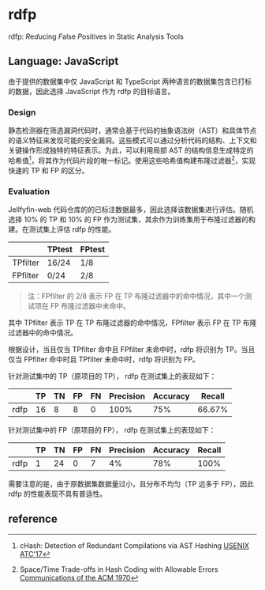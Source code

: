 # rdfp

rdfp: *R*e*d*ucing *F*alse *P*ositives in Static Analysis Tools

## Language: JavaScript

由于提供的数据集中仅 JavaScript 和 TypeScript 两种语言的数据集包含已打标的数据，因此选择 JavaScript 作为 rdfp 的目标语言。

### Design

静态检测器在筛选漏洞代码时，通常会基于代码的抽象语法树（AST）和具体节点的语义特征来发现可能的安全漏洞。这些模式可以通过分析代码的结构、上下文和关键操作形成独特的特征表示。为此，可以利用局部 AST 的结构信息生成特定的哈希值[^1]，将其作为代码片段的唯一标记。使用这些哈希值构建布隆过滤器[^2]，实现快速的 TP 和 FP 的区分。

### Evaluation

Jellfyfin-web 代码仓库的的已标注数据最多，因此选择该数据集进行评估。随机选择 10% 的 TP 和 10% 的 FP 作为测试集，其余作为训练集用于布隆过滤器的构建。在测试集上评估 rdfp 的性能。

|          | TPtest | FPtest |
|----------|--------|--------|
| TPfilter | 16/24  | 1/8    |
| FPfilter | 0/24   | 2/8    |

> 注：FPfilter 的 2/8 表示 FP 在 TP 布隆过滤器中的命中情况，其中一个测试项在 FP 布隆过滤器中未命中。

其中 TPfilter 表示 TP 在 TP 布隆过滤器的命中情况，FPfilter 表示 FP 在 TP 布隆过滤器中的命中情况。

根据设计，当且仅当 TPfilter 命中且 FPfilter 未命中时，rdfp 将识别为 TP。当且仅当 FPfilter 命中时且 TPfilter 未命中时，rdfp 将识别为 FP。

针对测试集中的 TP（原项目的 TP）， rdfp 在测试集上的表现如下：

|  | TP | TN | FP | FN | Precision | Accuracy | Recall |
|---|----|----|----|----|-----------|----------|--------|
| rdfp | 16 | 8 | 8 | 0 | 100% | 75% | 66.67% |

针对测试集中的 FP（原项目的 FP）， rdfp 在测试集上的表现如下：

|  | TP | TN | FP | FN | Precision | Accuracy | Recall |
|---|----|----|----|----|-----------|----------|--------|
| rdfp | 1 | 24 | 0 | 7 | 4% | 78% | 100% |

需要注意的是，由于原数据集数据量过小，且分布不均匀（TP 远多于 FP），因此 rdfp 的性能表现不具有普适性。

## reference

[^1]: cHash: Detection of Redundant Compilations via AST Hashing [USENIX ATC'17](https://www.usenix.org/conference/atc17/technical-sessions/presentation/dietrich)

[^2]: Space/Time Trade-offs in Hash Coding with Allowable Errors [Communications of the ACM 1970](https://crystal.uta.edu/~mcguigan/cse6350/papers/Bloom.pdf)